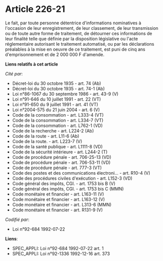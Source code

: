 # Article 226-21

Le fait, par toute personne détentrice d'informations nominatives à l'occasion de leur enregistrement, de leur classement, de
leur transmission ou de toute autre forme de traitement, de détourner ces informations de leur finalité telle que définie par
la disposition législative ou l'acte réglementaire autorisant le traitement automatisé, ou par les déclarations préalables à
la mise en oeuvre de ce traitement, est puni de cinq ans d'emprisonnement et de 2 000 000 F d'amende.

**Liens relatifs à cet article**

_Cité par_:

  - Décret-loi du 30 octobre 1935 - art. 74 (Ab)
  - Décret-loi du 30 octobre 1935 - art. 74-1 (Ab)
  - Loi n°86-1067 du 30 septembre 1986 - art. 43-9 (V)
  - Loi n°91-646 du 10 juillet 1991 - art. 22 (VT)
  - Loi n°91-650 du 9 juillet 1991 - art. 41 (VT)
  - Loi n°2004-575 du 21 juin 2004 - art. 6 (V)
  - Code de la consommation - art. L333-4 (VT)
  - Code de la consommation - art. L334-7 (VT)
  - Code de la consommation - art. L762-1 (VD)
  - Code de la recherche - art. L224-2 (Ab)
  - Code de la route - art. L11-6 (Ab)
  - Code de la route. - art. L223-7 (V)
  - Code de la santé publique - art. L1111-8 (VD)
  - Code de la sécurité intérieure - art. L244-2 (T)
  - Code de procédure pénale - art. 706-25-13 (VD)
  - Code de procédure pénale - art. 706-53-11 (VD)
  - Code de procédure pénale - art. 777-3 (VT)
  - Code des postes et des communications électroni... - art. R10-4 (V)
  - Code des procédures civiles d'exécution - art. L152-3 (VD)
  - Code général des impôts, CGI. - art. 1753 bis B (V)
  - Code général des impôts, CGI. - art. 1753 bis C (MMN)
  - Code monétaire et financier - art. L163-11 (V)
  - Code monétaire et financier - art. L163-12 (V)
  - Code monétaire et financier - art. L313-6 (MMN)
  - Code monétaire et financier - art. R131-9 (V)

_Codifié par_:

  - Loi n°92-684 1992-07-22

**Liens**:

  - SPEC_APPLI: Loi n°92-684 1992-07-22 art. 1
  - SPEC_APPLI: Loi n°92-1336 1992-12-16 art. 373
